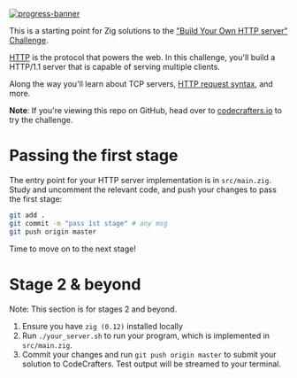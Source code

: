 [![progress-banner](https://backend.codecrafters.io/progress/http-server/dd95bd37-a3b1-4058-b29b-60ff03d2949d)](https://app.codecrafters.io/users/codecrafters-bot?r=2qF)

This is a starting point for Zig solutions to the
["Build Your Own HTTP server" Challenge](https://app.codecrafters.io/courses/http-server/overview).

[HTTP](https://en.wikipedia.org/wiki/Hypertext_Transfer_Protocol) is the
protocol that powers the web. In this challenge, you'll build a HTTP/1.1 server
that is capable of serving multiple clients.

Along the way you'll learn about TCP servers,
[HTTP request syntax](https://www.w3.org/Protocols/rfc2616/rfc2616-sec5.html),
and more.

**Note**: If you're viewing this repo on GitHub, head over to
[codecrafters.io](https://codecrafters.io) to try the challenge.

# Passing the first stage

The entry point for your HTTP server implementation is in `src/main.zig`. Study
and uncomment the relevant code, and push your changes to pass the first stage:

```sh
git add .
git commit -m "pass 1st stage" # any msg
git push origin master
```

Time to move on to the next stage!

# Stage 2 & beyond

Note: This section is for stages 2 and beyond.

1. Ensure you have `zig (0.12)` installed locally
1. Run `./your_server.sh` to run your program, which is implemented in
   `src/main.zig`.
1. Commit your changes and run `git push origin master` to submit your solution
   to CodeCrafters. Test output will be streamed to your terminal.
